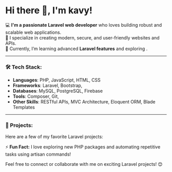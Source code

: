 # Hi there 👋, I'm kavy!

💻 **I'm a passionate Laravel web developer** who loves building robust and scalable web applications.  
🔧 I specialize in creating modern, secure, and user-friendly websites and APIs.  
🌱 Currently, I’m learning advanced **Laravel features** and exploring .  

---

### 🛠 Tech Stack:
- **Languages**: PHP, JavaScript, HTML, CSS  
- **Frameworks**: Laravel, Bootstrap, 
- **Databases**: MySQL, PostgreSQL, Firebase  
- **Tools**: Composer,  Git,  
- **Other Skills**: RESTful APIs, MVC Architecture, Eloquent ORM, Blade Templates  

---

### 🚀 Projects:
Here are a few of my favorite Laravel projects:

⚡ **Fun Fact:** I love exploring new PHP packages and automating repetitive tasks using artisan commands!

Feel free to connect or collaborate with me on exciting Laravel projects! 😊

